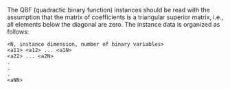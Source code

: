 The QBF (quadractic binary function) instances should be read with the assumption that the matrix of coefficients is a triangular superior matrix, i.e., all elements below the diagonal are zero. The instance data is organized as follows:

```
<N, instance dimension, number of binary variables>
<a11> <a12> ... <a1N>
<a22> ... <a2N>
.
.
.
<aNN>
```